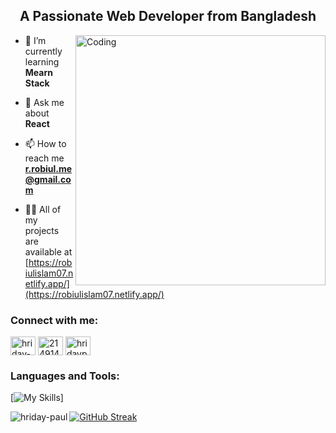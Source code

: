 


<h2 align="center">A Passionate Web Developer from Bangladesh</h3>
<img align="right" alt="Coding" width="400" src="https://cdn.dribbble.com/users/1162077/screenshots/3848914/programmer.gif"/>


- 🌱 I’m currently learning **Mearn Stack**

- 💬 Ask me about **React**

- 📫 How to reach me **r.robiul.me@gmail.com**

- 👨‍💻 All of my projects are available at [https://robiulislam07.netlify.app/](https://robiulislam07.netlify.app/)

<h3 align="left">Connect with me:</h3>
<p align="left">
<a href="https://www.linkedin.com/in/robiulislam007" target="blank"><img align="center" src="https://raw.githubusercontent.com/rahuldkjain/github-profile-readme-generator/master/src/images/icons/Social/linked-in-alt.svg" alt="hriday-paul-65aabb272" height="30" width="40" /></a>
<a href="https://stackoverflow.com/users/22546110/robiul-islam" target="blank"><img align="center" src="https://raw.githubusercontent.com/rahuldkjain/github-profile-readme-generator/master/src/images/icons/Social/stack-overflow.svg" alt="21491470" height="30" width="40" /></a>
<a href="https://www.facebook.com/profile.php?id=100012311562343" target="blank"><img align="center" src="https://raw.githubusercontent.com/rahuldkjain/github-profile-readme-generator/master/src/images/icons/Social/facebook.svg" alt="hridaypaul585393" height="30" width="40" /></a>

</p>

<h3 align="left">Languages and Tools:</h3>

[![My Skills](https://skillicons.dev/icons?i=html,css,bootstrap,tailwind,js,react,nextjs,firebase,nodejs,express,mongodb,github,figma,wordpress,vite)]



<p><img align="left" src="https://github-readme-stats.vercel.app/api/top-langs?username=hriday-paul&show_icons=true&locale=en&layout=compact" alt="hriday-paul" /></p>




<p><a href="https://git.io/streak-stats"><img src="https://github-readme-streak-stats.herokuapp.com?user=hriday-paul&card_width=600" alt="GitHub Streak" /></a></p>
